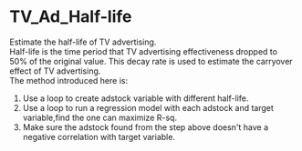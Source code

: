 # TV_Ad_Half-life
Estimate the half-life of TV advertising.<br/>
Half-life is the time period that TV advertising effectiveness dropped to 50% of the original value. This decay rate is used to estimate the carryover effect of TV advertising.<br/>
The method introduced here is:<br/>
1. Use a loop to create adstock variable with different half-life.
2. Use a loop to run a regression model with each adstock and target variable,find the one can maximize R-sq.
3. Make sure the adstock found from the step above doesn't have a negative correlation with target variable.
